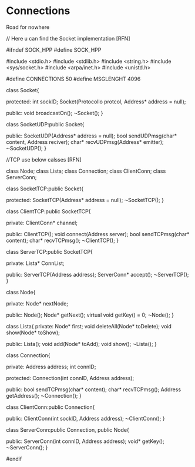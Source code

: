 # Connections
Road for nowhere

// Here u can find  the Socket implementation [RFN]

#ifndef SOCK_HPP
#define SOCK_HPP

#include <stdio.h>
#include <stdlib.h>
#include <string.h>
#include <sys/socket.h>
#include <arpa/inet.h>
#include <unistd.h>

#define CONNECTIONS 50
#define MSGLENGHT 4096

class Socket{
  
  protected: 
  int sockID;
  Socket(Protocollo protcol, Address* address = null);
  
  public:
  void broadcastOn();
  ⁓Socket();
}

class SocketUDP:public Socket{
  
  public:
  SocketUDP(Address* address = null);
  bool sendUDPmsg(char* content, Address reciver);
  char* recvUDPmsg(Address* emitter);
  ⁓SocketUDP();
}

//TCP use below calsses [RFN]

class Node;
class Lista;
class Connection;
class ClientConn;
class ServerConn;

class SocketTCP:public Socket{
  
  protected:
  SocketTCP(Address* address = null);
  ⁓SocketTCP();
}

class ClientTCP:public SocketTCP{
  
  private: 
  ClientConn* channel;
  
  public:
  ClientTCP();
  void connect(Address server);
  bool sendTCPmsg(char* content);
  char* recvTCPmsg();
  ⁓ClientTCP();
}

class ServerTCP:public SocketTCP{
  
  private: 
  Lista* ConnList;
  
  public:
  ServerTCP(Address address);
  ServerConn* accept();
  ⁓ServerTCP();
}

class Node{
  
  private:
  Node* nextNode;
  
  public:
  Node();
  Node* getNext();
  virtual void getKey() = 0;
  ⁓Node();
}

class Lista{
  private:
  Node* first;
  void deleteAll(Node* toDelete);
  void show(Node* toShow);
  
  public:
  Lista();
  void add(Node* toAdd);
  void show();
  ⁓Lista();
}

class Connection{
  
  private:
  Address address;
  int connID;
  
  protected:
  Connection(int connID, Address address);
  
  public:
  bool sendTCPmsg(char* content);
  char* recvTCPmsg();
  Address getAddress();
  ⁓Connection();
}

class ClientConn:public Connection{
  
  public:
  ClientConn(int sockID, Address address);
  ⁓ClientConn();
}

class ServerConn:public Connection, public Node{
  
  public:
  ServerConn(int connID, Address address);
  void* getKey();
  ⁓ServerConn();
}

#endif

